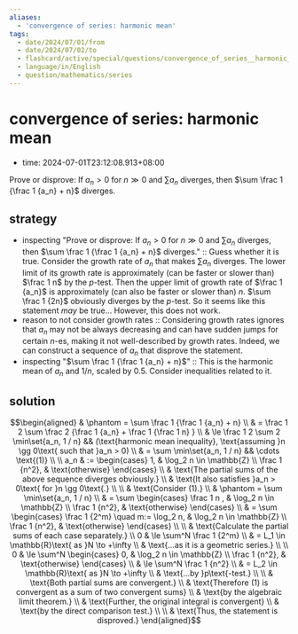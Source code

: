 ```yaml
---
aliases:
  - 'convergence of series: harmonic mean'
tags:
  - date/2024/07/01/from
  - date/2024/07/02/to
  - flashcard/active/special/questions/convergence_of_series__harmonic_mean
  - language/in/English
  - question/mathematics/series
---
```


# convergence of series: harmonic mean

- time: 2024-07-01T23:12:08.913+08:00

Prove or disprove: If $a_n > 0$ for $n \gg 0$ and $\sum a_n$ diverges, then $\sum \frac 1 {\frac 1 {a_n} + n}$ diverges.

## strategy

- inspecting "Prove or disprove: If $a_n > 0$ for $n \gg 0$ and $\sum a_n$ diverges, then $\sum \frac 1 {\frac 1 {a_n} + n}$ diverges." :: Guess whether it is true. Consider the growth rate of $a_n$ that makes $\sum a_n$ diverges. The lower limit of its growth rate is approximately (can be faster or slower than) $\frac 1 n$ by the $p$-test. Then the upper limit of growth rate of $\frac 1 {a_n}$ is approximately (can also be faster or slower than) $n$. $\sum \frac 1 {2n}$ obviously diverges by the $p$-test. So it seems like this statement _may_ be true... However, this does not work. <!--SR:!2024-10-19,64,272-->
- reason to not consider growth rates :: Considering growth rates ignores that $a_n$ may not be always decreasing and can have sudden jumps for certain $n$-es, making it not well-described by growth rates. Indeed, we can construct a sequence of $a_n$ that disprove the statement. <!--SR:!2025-02-21,150,270-->
- inspecting "$\sum \frac 1 {\frac 1 {a_n} + n}$" :: This is the harmonic mean of $a_n$ and $1 / n$, scaled by 0.5. Consider inequalities related to it. <!--SR:!2024-10-01,56,270-->

## solution

$$\begin{aligned}
& \phantom = \sum \frac 1 {\frac 1 {a_n} + n} \\
& = \frac 1 2 \sum \frac 2 {\frac 1 {a_n} + \frac 1 {\frac 1 n} } \\
& \le \frac 1 2 \sum 2 \min\set{a_n, 1 / n} && (\text{harmonic mean inequality}, \text{assuming }n \gg 0\text{ such that }a_n > 0) \\
& = \sum \min\set{a_n, 1 / n} && \cdots \text{(1)} \\
\\
a_n & := \begin{cases} 1, & \log_2 n \in \mathbb{Z} \\ \frac 1 {n^2}, & \text{otherwise} \end{cases} \\
& \text{The partial sums of the above sequence diverges obviously.} \\
& \text{It also satisfies }a_n > 0\text{ for }n \gg 0\text{.} \\
\\
& \text{Consider (1).} \\
& \phantom = \sum \min\set{a_n, 1 / n} \\
& = \sum \begin{cases} \frac 1 n , & \log_2 n \in \mathbb{Z} \\ \frac 1 {n^2}, & \text{otherwise} \end{cases} \\
& = \sum \begin{cases} \frac 1 {2^m} \quad m:= \log_2 n, & \log_2 n \in \mathbb{Z} \\ \frac 1 {n^2}, & \text{otherwise} \end{cases} \\
\\
& \text{Calculate the partial sums of each case separately.} \\
0 & \le \sum^N \frac 1 {2^m} \\
& = L_1 \in \mathbb{R}\text{ as }N \to +\infty \\
& \text{...as it is a geometric series.} \\
\\
0 & \le \sum^N \begin{cases} 0, & \log_2 n \in \mathbb{Z} \\ \frac 1 {n^2}, & \text{otherwise} \end{cases} \\
& \le \sum^N \frac 1 {n^2} \\
& = L_2 \in \mathbb{R}\text{ as }N \to +\infty \\
& \text{...by }p\text{-test.} \\
\\
& \text{Both partial sums are convergent.} \\
& \text{Therefore (1) is convergent as a sum of two convergent sums} \\
& \text{by the algebraic limit theorem.} \\
& \text{Further, the original integral is convergent} \\
& \text{by the direct comparison test.} \\
\\
& \text{Thus, the statement is disproved.}
\end{aligned}$$
